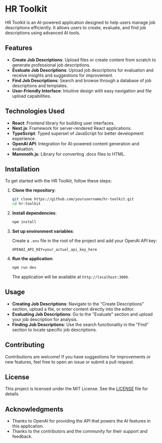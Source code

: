 # HR Toolkit

HR Toolkit is an AI-powered application designed to help users manage job descriptions efficiently. It allows users to create, evaluate, and find job descriptions using advanced AI tools.

## Features

- **Create Job Descriptions**: Upload files or create content from scratch to generate professional job descriptions.
- **Evaluate Job Descriptions**: Upload job descriptions for evaluation and receive insights and suggestions for improvement.
- **Find Job Descriptions**: Search and browse through a database of job descriptions and templates.
- **User-Friendly Interface**: Intuitive design with easy navigation and file upload capabilities.

## Technologies Used

- **React**: Frontend library for building user interfaces.
- **Next.js**: Framework for server-rendered React applications.
- **TypeScript**: Typed superset of JavaScript for better development experience.
- **OpenAI API**: Integration for AI-powered content generation and evaluation.
- **Mammoth.js**: Library for converting .docx files to HTML.

## Installation

To get started with the HR Toolkit, follow these steps:

1. **Clone the repository**:

   ```bash
   git clone https://github.com/yourusername/hr-toolkit.git
   cd hr-toolkit
   ```

2. **Install dependencies**:

   ```bash
   npm install
   ```

3. **Set up environment variables**:

   Create a `.env` file in the root of the project and add your OpenAI API key:

   ```
   OPENAI_API_KEY=your_actual_api_key_here
   ```

4. **Run the application**:

   ```bash
   npm run dev
   ```

   The application will be available at `http://localhost:3000`.

## Usage

- **Creating Job Descriptions**: Navigate to the "Create Descriptions" section, upload a file, or enter content directly into the editor.
- **Evaluating Job Descriptions**: Go to the "Evaluate" section and upload your job description for analysis.
- **Finding Job Descriptions**: Use the search functionality in the "Find" section to locate specific job descriptions.

## Contributing

Contributions are welcome! If you have suggestions for improvements or new features, feel free to open an issue or submit a pull request.

## License

This project is licensed under the MIT License. See the [LICENSE](LICENSE) file for details.

## Acknowledgments

- Thanks to OpenAI for providing the API that powers the AI features in this application.
- Thanks to the contributors and the community for their support and feedback.
